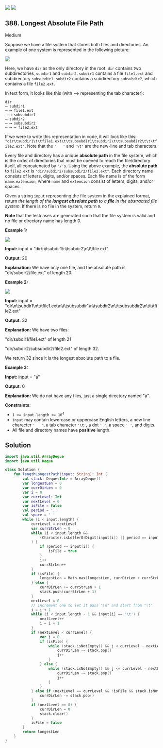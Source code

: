 [![](https://img.shields.io/github/stars/javadev/LeetCode-in-Kotlin?label=Stars&style=flat-square)](https://github.com/javadev/LeetCode-in-Kotlin)
[![](https://img.shields.io/github/forks/javadev/LeetCode-in-Kotlin?label=Fork%20me%20on%20GitHub%20&style=flat-square)](https://github.com/javadev/LeetCode-in-Kotlin/fork)

## 388\. Longest Absolute File Path

Medium

Suppose we have a file system that stores both files and directories. An example of one system is represented in the following picture:

![](https://assets.leetcode.com/uploads/2020/08/28/mdir.jpg)

Here, we have `dir` as the only directory in the root. `dir` contains two subdirectories, `subdir1` and `subdir2`. `subdir1` contains a file `file1.ext` and subdirectory `subsubdir1`. `subdir2` contains a subdirectory `subsubdir2`, which contains a file `file2.ext`.

In text form, it looks like this (with ⟶ representing the tab character):

    dir 
    ⟶ subdir1
    ⟶ ⟶ file1.ext
    ⟶ ⟶ subsubdir1
    ⟶ subdir2
    ⟶ ⟶ subsubdir2
    ⟶ ⟶ ⟶ file2.ext

If we were to write this representation in code, it will look like this: 
`"dir\tsubdir1\t\tfile1.ext\t\tsubsubdir1\tsubdir2\t\tsubsubdir2\t\t\tfile2.ext"`. Note that the `'  
'` and `'\t'` are the new-line and tab characters.

Every file and directory has a unique **absolute path** in the file system, which is the order of directories that must be opened to reach the file/directory itself, all concatenated by `'/'s`. Using the above example, the **absolute path** to `file2.ext` is `"dir/subdir2/subsubdir2/file2.ext"`. Each directory name consists of letters, digits, and/or spaces. Each file name is of the form `name.extension`, where `name` and `extension` consist of letters, digits, and/or spaces.

Given a string `input` representing the file system in the explained format, return _the length of the **longest absolute path** to a **file** in the abstracted file system_. If there is no file in the system, return `0`.

**Note** that the testcases are generated such that the file system is valid and no file or directory name has length 0.

**Example 1:**

![](https://assets.leetcode.com/uploads/2020/08/28/dir1.jpg)

**Input:** input = "dir\n\\tsubdir1\n\\tsubdir2\n\\t\\tfile.ext"

**Output:** 20

**Explanation:** We have only one file, and the absolute path is "dir/subdir2/file.ext" of length 20. 

**Example 2:**

![](https://assets.leetcode.com/uploads/2020/08/28/dir2.jpg)

**Input:** input = "dir\n\\tsubdir1\n\\t\\tfile1.ext\n\\t\\tsubsubdir1\n\\tsubdir2\n\\t\\tsubsubdir2\n\\t\\t\\tfile2.ext"

**Output:** 32

**Explanation:** We have two files:

"dir/subdir1/file1.ext" of length 21

"dir/subdir2/subsubdir2/file2.ext" of length 32.

We return 32 since it is the longest absolute path to a file. 

**Example 3:**

**Input:** input = "a"

**Output:** 0

**Explanation:** We do not have any files, just a single directory named "a". 

**Constraints:**

*   <code>1 <= input.length <= 10<sup>4</sup></code>
*   `input` may contain lowercase or uppercase English letters, a new line character `'  
    '`, a tab character `'\t'`, a dot `'.'`, a space `' '`, and digits.
*   All file and directory names have **positive** length.

## Solution

```kotlin
import java.util.ArrayDeque
import java.util.Deque

class Solution {
    fun lengthLongestPath(input: String): Int {
        val stack: Deque<Int> = ArrayDeque()
        var longestLen = 0
        var currDirLen = 0
        var i = 0
        var currLevel: Int
        var nextLevel = 0
        var isFile = false
        val period = '.'
        val space = ' '
        while (i < input.length) {
            currLevel = nextLevel
            var currStrLen = 0
            while (i < input.length &&
                (Character.isLetterOrDigit(input[i]) || period == input[i] || space == input[i])
            ) {
                if (period == input[i]) {
                    isFile = true
                }
                i++
                currStrLen++
            }
            if (isFile) {
                longestLen = Math.max(longestLen, currDirLen + currStrLen)
            } else {
                currDirLen += currStrLen + 1
                stack.push(currStrLen + 1)
            }
            nextLevel = 0
            // increment one to let it pass "\n" and start from "\t"
            i = i + 1
            while (i < input.length - 1 && input[i] == '\t') {
                nextLevel++
                i = i + 1
            }
            if (nextLevel < currLevel) {
                var j = 0
                if (isFile) {
                    while (stack.isNotEmpty() && j < currLevel - nextLevel) {
                        currDirLen -= stack.pop()
                        j++
                    }
                } else {
                    while (stack.isNotEmpty() && j <= currLevel - nextLevel) {
                        currDirLen -= stack.pop()
                        j++
                    }
                }
            } else if (nextLevel == currLevel && !isFile && stack.isNotEmpty()) {
                currDirLen -= stack.pop()
            }
            if (nextLevel == 0) {
                currDirLen = 0
                stack.clear()
            }
            isFile = false
        }
        return longestLen
    }
}
```